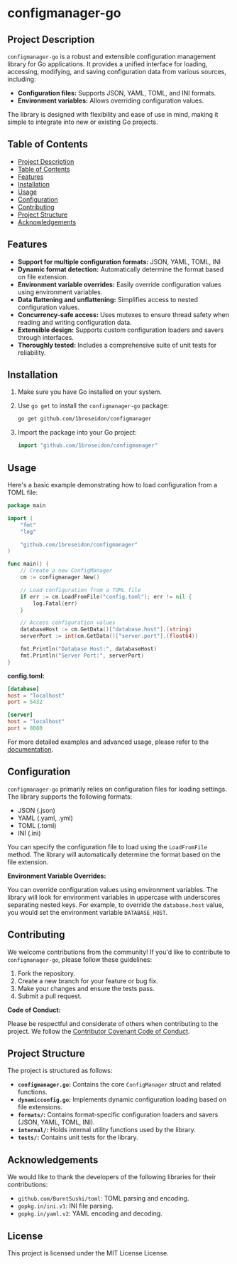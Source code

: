 # configmanager-go

## Project Description

`configmanager-go` is a robust and extensible configuration management library for Go applications. It provides a unified interface for loading, accessing, modifying, and saving configuration data from various sources, including:

- **Configuration files:** Supports JSON, YAML, TOML, and INI formats.
- **Environment variables:** Allows overriding configuration values.

The library is designed with flexibility and ease of use in mind, making it simple to integrate into new or existing Go projects.

## Table of Contents

- [Project Description](#project-description)
- [Table of Contents](#table-of-contents)
- [Features](#features)
- [Installation](#installation)
- [Usage](#usage)
- [Configuration](#configuration)
- [Contributing](#contributing)
- [Project Structure](#project-structure)
- [Acknowledgements](#acknowledgements)

## Features

- **Support for multiple configuration formats:** JSON, YAML, TOML, INI
- **Dynamic format detection:** Automatically determine the format based on file extension.
- **Environment variable overrides:** Easily override configuration values using environment variables.
- **Data flattening and unflattening:** Simplifies access to nested configuration values.
- **Concurrency-safe access:** Uses mutexes to ensure thread safety when reading and writing configuration data.
- **Extensible design:** Supports custom configuration loaders and savers through interfaces.
- **Thoroughly tested:** Includes a comprehensive suite of unit tests for reliability.

## Installation

1. Make sure you have Go installed on your system.

2. Use `go get` to install the `configmanager-go` package:

   ```bash
   go get github.com/1broseidon/configmanager
   ```

3. Import the package into your Go project:

   ```go
   import "github.com/1broseidon/configmanager"
   ```

## Usage

Here's a basic example demonstrating how to load configuration from a TOML file:

```go
package main

import (
	"fmt"
	"log"

	"github.com/1broseidon/configmanager"
)

func main() {
	// Create a new ConfigManager
	cm := configmanager.New()

	// Load configuration from a TOML file
	if err := cm.LoadFromFile("config.toml"); err != nil {
		log.Fatal(err)
	}

	// Access configuration values
	databaseHost := cm.GetData()["database.host"].(string)
	serverPort := int(cm.GetData()["server.port"].(float64))

	fmt.Println("Database Host:", databaseHost)
	fmt.Println("Server Port:", serverPort)
}
```

**config.toml:**

```toml
[database]
host = "localhost"
port = 5432

[server]
host = "localhost"
port = 8080
```

For more detailed examples and advanced usage, please refer to the [documentation](link-to-documentation).

## Configuration

`configmanager-go` primarily relies on configuration files for loading settings. The library supports the following formats:

- JSON (.json)
- YAML (.yaml, .yml)
- TOML (.toml)
- INI (.ini)

You can specify the configuration file to load using the `LoadFromFile` method. The library will automatically determine the format based on the file extension.

**Environment Variable Overrides:**

You can override configuration values using environment variables. The library will look for environment variables in uppercase with underscores separating nested keys. For example, to override the `database.host` value, you would set the environment variable `DATABASE_HOST`.

## Contributing

We welcome contributions from the community! If you'd like to contribute to `configmanager-go`, please follow these guidelines:

1. Fork the repository.
2. Create a new branch for your feature or bug fix.
3. Make your changes and ensure the tests pass.
4. Submit a pull request.

**Code of Conduct:**

Please be respectful and considerate of others when contributing to the project. We follow the [Contributor Covenant Code of Conduct](https://www.contributor-covenant.org/version/2/0/code_of_conduct/).

## Project Structure

The project is structured as follows:

- **`configmanager.go`:** Contains the core `ConfigManager` struct and related functions.
- **`dynamicconfig.go`:** Implements dynamic configuration loading based on file extensions.
- **`formats/`:** Contains format-specific configuration loaders and savers (JSON, YAML, TOML, INI).
- **`internal/`:** Holds internal utility functions used by the library.
- **`tests/`:** Contains unit tests for the library.

## Acknowledgements

We would like to thank the developers of the following libraries for their contributions:

- `github.com/BurntSushi/toml`: TOML parsing and encoding.
- `gopkg.in/ini.v1`: INI file parsing.
- `gopkg.in/yaml.v2`: YAML encoding and decoding.

## License

This project is licensed under the MIT License License.
